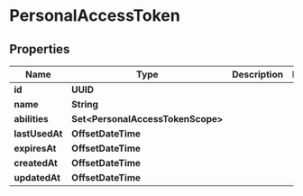 

# PersonalAccessToken


## Properties

Name | Type | Description | Notes
------------ | ------------- | ------------- | -------------
**id** | **UUID** |  | 
**name** | **String** |  | 
**abilities** | **Set&lt;PersonalAccessTokenScope&gt;** |  | 
**lastUsedAt** | **OffsetDateTime** |  | 
**expiresAt** | **OffsetDateTime** |  | 
**createdAt** | **OffsetDateTime** |  | 
**updatedAt** | **OffsetDateTime** |  | 



